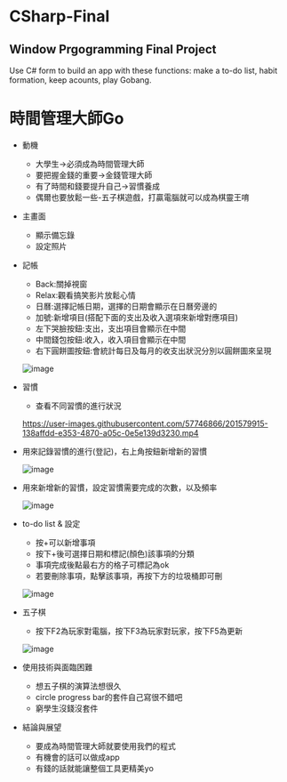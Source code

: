 # CSharp-Final
## Window Prgogramming Final Project<br>
Use C# form to build an app with these functions: make a to-do list, habit formation, keep acounts, play Gobang.
# 時間管理大師Go

- 動機

  - 大學生→必須成為時間管理大師
  - 要把握金錢的重要→金錢管理大師
  - 有了時間和錢要提升自己→習慣養成
  - 偶爾也要放鬆一些-五子棋遊戲，打贏電腦就可以成為棋靈王唷

- 主畫面

  - 顯示備忘錄
  - 設定照片

- 記帳

  - Back:關掉視窗
  - Relax:觀看搞笑影片放鬆心情
  - 日曆:選擇記帳日期，選擇的日期會顯示在日曆旁邊的
  - 加號:新增項目(搭配下面的支出及收入選項來新增對應項目)
  - 左下哭臉按鈕:支出，支出項目會顯示在中間
  - 中間錢包按鈕:收入，收入項目會顯示在中間
  - 右下圓餅圖按鈕:會統計每日及每月的收支出狀況分別以圓餅圖來呈現

  ![image](https://s3.us-west-2.amazonaws.com/secure.notion-static.com/71de9d09-3b7c-438d-9996-8583ae5f20f6/Untitled.png?X-Amz-Algorithm=AWS4-HMAC-SHA256&X-Amz-Content-Sha256=UNSIGNED-PAYLOAD&X-Amz-Credential=AKIAT73L2G45EIPT3X45%2F20221114%2Fus-west-2%2Fs3%2Faws4_request&X-Amz-Date=20221114T045645Z&X-Amz-Expires=86400&X-Amz-Signature=8a3d60051489dfc88f89b4156e6c4106f03fd2dd709ef1aa0f55557a4109ea9b&X-Amz-SignedHeaders=host&response-content-disposition=filename%3D%22Untitled.png%22&x-id=GetObject)
- 習慣

  - 查看不同習慣的進行狀況
  


  https://user-images.githubusercontent.com/57746866/201579915-138affdd-e353-4870-a05c-0e5e139d3230.mp4


- 用來記錄習慣的進行(登記)，右上角按鈕新增新的習慣

  ![image](https://s3.us-west-2.amazonaws.com/secure.notion-static.com/6ed6dc9b-b12a-482d-947a-b57db71f6f0e/.png?X-Amz-Algorithm=AWS4-HMAC-SHA256&X-Amz-Content-Sha256=UNSIGNED-PAYLOAD&X-Amz-Credential=AKIAT73L2G45EIPT3X45%2F20221114%2Fus-west-2%2Fs3%2Faws4_request&X-Amz-Date=20221114T045906Z&X-Amz-Expires=86400&X-Amz-Signature=99949789ca08fdd192023204557435581b04f40696afc34b89bacf7b996493ce&X-Amz-SignedHeaders=host&response-content-disposition=filename%3D%22.png%22&x-id=GetObject)
- 用來新增新的習慣，設定習慣需要完成的次數，以及頻率

  ![image](https://s3.us-west-2.amazonaws.com/secure.notion-static.com/6d9ccca1-48e2-43e7-af81-31d27ec86f21/.png?X-Amz-Algorithm=AWS4-HMAC-SHA256&X-Amz-Content-Sha256=UNSIGNED-PAYLOAD&X-Amz-Credential=AKIAT73L2G45EIPT3X45%2F20221114%2Fus-west-2%2Fs3%2Faws4_request&X-Amz-Date=20221114T045948Z&X-Amz-Expires=86400&X-Amz-Signature=8a8ebd8293b8ba4171f6e47f6bcf878b4a444beedb1aaf7823c55471ba683280&X-Amz-SignedHeaders=host&response-content-disposition=filename%3D%22.png%22&x-id=GetObject)

- to-do list & 設定

  - 按+可以新增事項
  - 按下+後可選擇日期和標記(顏色)該事項的分類
  - 事項完成後點最右方的格子可標記為ok
  - 若要刪除事項，點擊該事項，再按下方的垃圾桶即可刪

  ![image](https://s3.us-west-2.amazonaws.com/secure.notion-static.com/70424996-9ae1-4790-92e9-6d396b9f228f/to-do_list.png?X-Amz-Algorithm=AWS4-HMAC-SHA256&X-Amz-Content-Sha256=UNSIGNED-PAYLOAD&X-Amz-Credential=AKIAT73L2G45EIPT3X45%2F20221114%2Fus-west-2%2Fs3%2Faws4_request&X-Amz-Date=20221114T050131Z&X-Amz-Expires=86400&X-Amz-Signature=33105a1c7d97514a397c51d0cfd6fdbd1824623a01940337d89924ebb897d2fd&X-Amz-SignedHeaders=host&response-content-disposition=filename%3D%22to-do_list.png%22&x-id=GetObject)
- 五子棋

  - 按下F2為玩家對電腦，按下F3為玩家對玩家，按下F5為更新

  ![image](https://s3.us-west-2.amazonaws.com/secure.notion-static.com/80e26f03-4d47-45a6-b2a2-bb352d6e5ac4/.png?X-Amz-Algorithm=AWS4-HMAC-SHA256&X-Amz-Content-Sha256=UNSIGNED-PAYLOAD&X-Amz-Credential=AKIAT73L2G45EIPT3X45%2F20221114%2Fus-west-2%2Fs3%2Faws4_request&X-Amz-Date=20221114T050230Z&X-Amz-Expires=86400&X-Amz-Signature=8bb0a565239801d7a36b9babd77cb79b5f28e73e99e3bec27a862d28532bd548&X-Amz-SignedHeaders=host&response-content-disposition=filename%3D%22.png%22&x-id=GetObject)
- 使用技術與面臨困難

  - 想五子棋的演算法想很久
  - circle progress bar的套件自己寫很不錯吧
  - 窮學生沒錢沒套件

- 結論與展望

  - 要成為時間管理大師就要使用我們的程式
  - 有機會的話可以做成app
  - 有錢的話就能讓整個工具更精美yo
